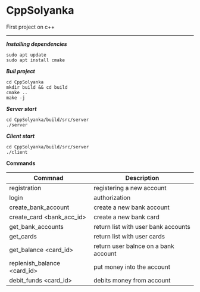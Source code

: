# CppSolyanka
First project on c++

---

___Installing dependencies___
```
sudo apt update
sudo apt install cmake
```

___Buil project___
```
cd CppSolyanka
mkdir build && cd build
cmake ..
make -j
```

___Server start___
```
cd CppSolyanka/build/src/server
./server
```

___Client start___
```
cd CppSolyanka/build/src/server
./client
```
__Commands__

|                                  Commnad                                |              Description             |
|-------------------------------------------------------------------------|--------------------------------------|
| registration <login> <name> <sername> <patranimyc> <pasport> <password> | registering a new account            |
| login <login> <password>                                                | authorization                        |
| create_bank_account                                                     | create a new bank account            |
| create_card <bank_acc_id>                                               | create a new bank card               |
| get_bank_accounts                                                       | return list with user bank accounts  |
| get_cards                                                               | return list with user cards          |
| get_balance <card_id>                                                   | return user balnce on a bank account |
| replenish_balance <card_id> <sum>                                       | put money into the account           |
| debit_funds <card_id> <sum>                                             | debits money from account            |
